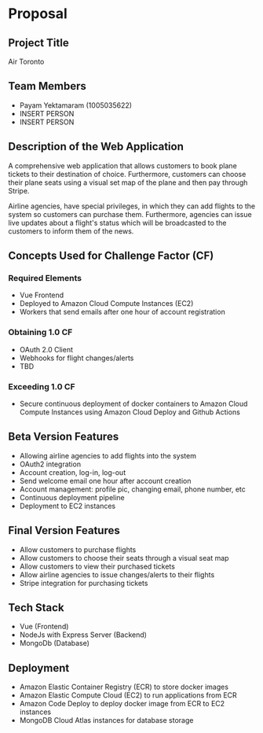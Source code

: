 # Proposal 

## Project Title

Air Toronto
## Team Members

- Payam Yektamaram (1005035622)
- INSERT PERSON
- INSERT PERSON
## Description of the Web Application

A comprehensive web application that allows customers to book plane tickets to their destination of choice. Furthermore, customers can choose their plane seats using a visual set map of the plane and then pay through Stripe.

Airline agencies, have special privileges, in which they can add flights to the system so customers can purchase them. Furthermore, agencies can issue live updates about a  flight's status which will be broadcasted to the customers to inform them of the news.

## Concepts Used for Challenge Factor (CF)

### Required Elements
- Vue Frontend
- Deployed to Amazon Cloud Compute Instances (EC2) 
- Workers that send emails after one hour of account registration
  
### Obtaining 1.0 CF
- OAuth 2.0 Client
- Webhooks for flight changes/alerts
- TBD
### Exceeding 1.0 CF

- Secure continuous deployment of docker containers to Amazon Cloud Compute Instances using Amazon Cloud Deploy and Github Actions

## Beta Version Features

- Allowing airline agencies to add flights into the system
- OAuth2 integration
- Account creation, log-in, log-out
- Send welcome email one hour after account creation
- Account management: profile pic, changing email, phone number, etc
- Continuous deployment pipeline
- Deployment to EC2 instances
## Final Version Features

- Allow customers to purchase flights
- Allow customers to choose their seats through a visual seat map
- Allow customers to view their purchased tickets
- Allow airline agencies to issue changes/alerts to their flights
- Stripe integration for purchasing tickets
## Tech Stack

- Vue (Frontend)
- NodeJs with Express Server (Backend)
- MongoDb (Database)
  
## Deployment

-  Amazon Elastic Container Registry (ECR) to store docker images
-  Amazon Elastic Compute Cloud (EC2) to run applications from ECR
-  Amazon Code Deploy to deploy docker image from ECR to EC2 instances
-  MongoDB Cloud Atlas instances for database storage